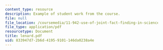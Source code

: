 ```yaml
---
content_type: resource
description: Example of student work from the course.
file: null
file_location: /coursemedia/11-942-use-of-joint-fact-finding-in-science-intensive-policy-disputes-part-ii-spring-2004/833947d72b6d41959101146da0238a4e_lenard.pdf
file_type: application/pdf
resourcetype: Document
title: lenard.pdf
uid: 833947d7-2b6d-4195-9101-146da0238a4e
---
```

